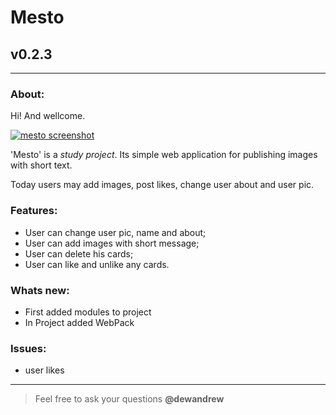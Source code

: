 # Mesto
## v0.2.3
---
  
### About:

Hi! And wellcome. 

[![mesto screenshot](https://pictures.s3.yandex.net/resources/Screen_Shot_2019-05-22_at_15.35.59_1565336150.png "github.io/Mesto")](https://somedev.github.io/mesto)

'Mesto' is a _study project_. Its simple web application for publishing images with short text. 

Today users may add images, post likes, change user about and user pic.

### Features:

- User can change user pic, name and about;
- User can add images with short message;
- User can delete his cards;
- User can like and unlike any cards.

### Whats new:

- First added modules to project
- In Project added WebPack

### Issues:

- user likes

-----
> Feel free to ask your questions **@dewandrew**
